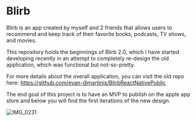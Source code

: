 # Blirb

Blirb is an app created by myself and 2 friends that allows users to recommend and keep track of their favorite books, podcasts, TV shows, and movies.

This repository holds the beginnings of Blirb 2.0, which I have started developing recently in an attempt to completely re-design the old application, which was functional but not-so-pretty.

For more details about the overall application, you can visit the old repo here: <href>https://github.com/evan-dimartinis/BlirbReactNativePublic</href>

The end goal of this project is to have an MVP to publish on the apple app store and below you will find the first iterations of the new design.


![IMG_0231](https://user-images.githubusercontent.com/60354368/193951562-2f404562-8328-4c37-bcde-803493df59dd.jpeg)

